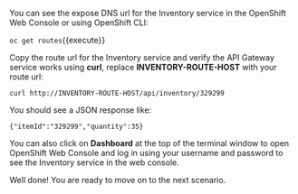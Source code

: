 You can see the expose DNS url for the Inventory service in the OpenShift Web Console or using 
OpenShift CLI:

`oc get routes`{{execute}}

Copy the route url for the Inventory service and verify the API Gateway service 
works using **curl**, replace **INVENTORY-ROUTE-HOST** with your route url:

`curl http://INVENTORY-ROUTE-HOST/api/inventory/329299`

You should see a JSON response like:

```
{"itemId":"329299","quantity":35}
```

You can also click on **Dashboard** at the top of the terminal window to 
open OpenShift Web Console and log in using your username and password to 
see the Inventory service in the web console.

Well done! You are ready to move on to the next scenario.